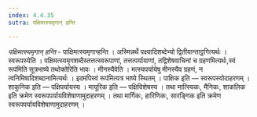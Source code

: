 ```yaml
---
index: 4.4.35
sutra: पक्षिमत्स्यमृगान् हन्ति

---
```

_पक्षिमत्स्यमृगान् हन्ति_ - पाक्षिमत्स्यमृगान्हन्ति । अस्मिन्नर्थे पक्ष्यादिशब्देभ्यो द्वितीयान्ताट्ठगित्यर्थः । स्वरूपस्येति । पक्षिमत्स्यमृगशब्दैस्तत्तत्स्वरूपाणां, तत्तत्पर्यायाणां, तद्विशेषवाचिनां च ग्रहणमित्यर्थः,स्वं रूप॑मिति सूत्रभाष्ये तथोक्तेरिति भावः । मीनस्यैवेति । मत्स्यपर्यायेषु मीनस्यैव ग्रहणं, न त्वनिमिषादिशब्दानामित्यर्थः । इदमपिस्वं रूप॑मित्यत्र भाष्ये स्थितम् । पाक्षिक इति  — स्वरूपस्योदाहरणम् । शाकुनिक इति — पक्षिपर्यायस्य । मायूरिक इति — पक्षिविशेषस्य । तथा मात्स्यिकः, मैनिकः, शाकलिक इति क्रमेण स्वरूपपर्यायविशेषाणामुदाहरणम् । तथा मार्गिकः, हारिणिकः, सारङ्गिक इति क्रमेण स्वरूपपर्यायविशेषाणामुदाहरणम् । 